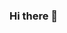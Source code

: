 ### Hi there 👋

<!--
**umutcanozer/umutcanozer** is a ✨ _special_ ✨ repository because its `README.md` (this file) appears on your GitHub profile.


![Top Langs](https://github-readme-stats.vercel.app/api/top-langs/?username=anuraghazra&size_weight=0.5&count_weight=0.5)
